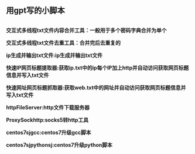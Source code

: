 <h2>用gpt写的小脚本<h2>
<h4>
<p>
  交互式多线程txt文件内容合并工具：一般用于多个密码字典合并为单个
<p>
<p>
  交互式多线程txt文件去重工具：合并完后去重复的
<p>
<p>
  ip生成并输出txt文件:ip生成并输出txt文件
<p>
<p>
  快速IP网页标题提取器:获取ip.txt中的ip每个IP加上http并自动访问获取网页标题信息并写入txt文件
</p>
<p>
  快速网址网页标题抓取器:获取web.txt中的网址并自动访问获取网页标题信息并写入txt文件
</p>
<p>
  httpFileServer:http文件下载服务器
</p>
<p>
  ProxySockhttp:socks5转http工具
</p>
<p>
  centos7sjgcc:centos7升级gcc脚本
</p>
<p>
  centos7sjpythonsj:centos7升级python脚本
</p>
<h4>
